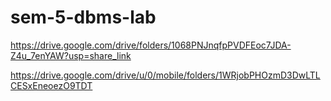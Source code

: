 # sem-5-dbms-lab

https://drive.google.com/drive/folders/1068PNJnqfpPVDFEoc7JDA-Z4u_7enYAW?usp=share_link

https://drive.google.com/drive/u/0/mobile/folders/1WRjobPHOzmD3DwLTLCESxEneoezO9TDT
